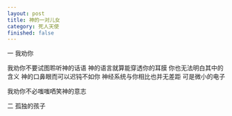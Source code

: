 ```yaml
---
layout: post
title: 神的一对儿女
category: 死人天使
finished: false
---
```



一 我劝你

我劝你不要试图聆听神的话语
神的语言就算能穿透你的耳膜
你也无法明白其中的含义
神的口鼻眼而可以迟钝不如你
神经系统与你相比也并无差距
可是微小的电子


我劝你不必嗤嗤哂笑神的意志

二 孤独的孩子

